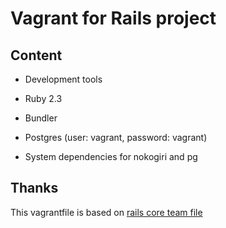 # Vagrant for Rails project

## Content

* Development tools

* Ruby 2.3

* Bundler

* Postgres (user: vagrant, password: vagrant)

* System dependencies for nokogiri and pg


## Thanks

This vagrantfile is based on [rails core team file](https://github.com/rails/rails-dev-box)
